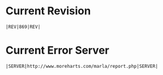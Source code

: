 # Current Revision #
`|REV|869|REV|`

# Current Error Server #
`|SERVER|http://www.moreharts.com/marla/report.php|SERVER|`